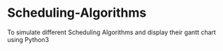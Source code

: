 # Scheduling-Algorithms
To simulate different Scheduling Algorithms and display their gantt chart using Python3
